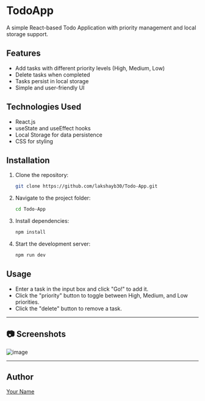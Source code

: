 # TodoApp

A simple React-based Todo Application with priority management and local storage support.

## Features
- Add tasks with different priority levels (High, Medium, Low)
- Delete tasks when completed
- Tasks persist in local storage
- Simple and user-friendly UI

## Technologies Used
- React.js
- useState and useEffect hooks
- Local Storage for data persistence
- CSS for styling

## Installation
1. Clone the repository:
   ```sh
   git clone https://github.com/lakshayb30/Todo-App.git
   ```
2. Navigate to the project folder:
   ```sh
   cd Todo-App
   ```
3. Install dependencies:
   ```sh
   npm install
   ```
4. Start the development server:
   ```sh
   npm run dev
   ```

## Usage
- Enter a task in the input box and click "Go!" to add it.
- Click the "priority" button to toggle between High, Medium, and Low priorities.
- Click the "delete" button to remove a task.

---

## 📷 Screenshots
![image](https://github.com/user-attachments/assets/9e4dc844-aeb0-4639-a5d1-d16ed08c46b3)


---





## Author
[Your Name](https://github.com/your-username)

